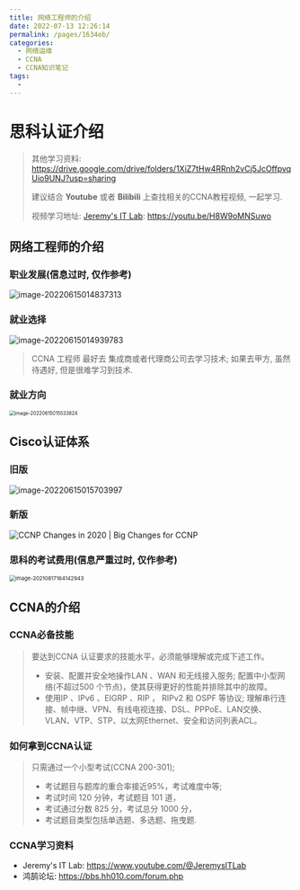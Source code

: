 ```yaml
---
title: 网络工程师的介绍
date: 2022-07-13 12:26:14
permalink: /pages/1634eb/
categories:
  - 网络运维
  - CCNA
  - CCNA知识笔记
tags:
  - 
---
```

# 思科认证介绍

>   其他学习资料: <https://drive.google.com/drive/folders/1XiZ7tHw4RRnh2vCj5JcOffpvqUio9UNJ?usp=sharing>
>
>   建议结合 **Youtube** 或者 **Bilibili** 上查找相关的CCNA教程视频, 一起学习. 
>
>   视频学习地址: [Jeremy's IT Lab](https://www.youtube.com/@JeremysITLab): <https://youtu.be/H8W9oMNSuwo> 
>

## 网络工程师的介绍

### 职业发展(信息过时, 仅作参考)

![image-20220615014837313](https://cdn.jsdelivr.net/gh/Wolfxin/MyPicGo/img/202206150148428.png)

### 就业选择

![image-20220615014939783](https://cdn.jsdelivr.net/gh/Wolfxin/MyPicGo/img/202206150149878.png)

>   CCNA 工程师 最好去 集成商或者代理商公司去学习技术; 如果去甲方, 虽然待遇好, 但是很难学习到技术.

### 就业方向

<img src="https://cdn.jsdelivr.net/gh/Wolfxin/MyPicGo/img/202206150155970.png" alt="image-20220615015533824" style="zoom: 60%;" />

## Cisco认证体系

### 旧版

![image-20220615015703997](https://cdn.jsdelivr.net/gh/Wolfxin/MyPicGo/img/202206150157142.png)

### 新版

![CCNP Changes in 2020 | Big Changes for CCNP](https://cdn.jsdelivr.net/gh/Jonas-Wolfxin/MyPicgo/img/202303240310304.jpeg)

### 思科的考试费用(信息严重过时, 仅作参考)

<img src="https://cdn.jsdelivr.net/gh/Wolfxin/MyPicGo/img/202206150259106.png" alt="image-20210817164142943" style="zoom:67%;" />

## CCNA的介绍

### CCNA必备技能

> 要达到CCNA 认证要求的技能水平，必须能够理解或完成下述工作。
>
> - 安装、配置并安全地操作LAN 、WAN 和无线接入服务; 配置中小型网络(不超过500 个节点)，使其获得更好的性能并排除其中的故障。
> - 使用IP 、IPv6 、EIGRP 、RIP ， RIPv2 和 OSPF 等协议; 理解串行连接、帧中继、VPN、有线电视连接、DSL、PPPoE、LAN交换、VLAN、VTP、STP、以太网Ethernet、安全和访问列表ACL。

### 如何拿到CCNA认证

> 只需通过一个小型考试(CCNA 200-301);
>
> -   考试题目与题库的重合率接近95%，考试难度中等;
> -   考试时间 120 分钟，考试题目 101 道，
> -   考试通过分数 825 分，考试总分 1000 分，
> -   考试题目类型包括单选题、多选题、拖曳题.
>

### CCNA学习资料

-   Jeremy's IT Lab: <https://www.youtube.com/@JeremysITLab>
-   鸿鹄论坛: <https://bbs.hh010.com/forum.php> 
